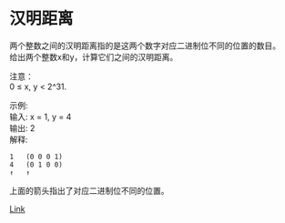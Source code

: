<h1>汉明距离</h1>

两个整数之间的汉明距离指的是这两个数字对应二进制位不同的位置的数目。</br>
给出两个整数x和y，计算它们之间的汉明距离。</br>

注意：</br>
0 ≤ x, y < 2^31.</br>

示例:</br>
输入: x = 1, y = 4</br>
输出: 2</br>
解释:</br>

    1   (0 0 0 1)
    4   (0 1 0 0)
    ↑   ↑

上面的箭头指出了对应二进制位不同的位置。</br>

[Link](https://leetcode-cn.com/problems/hamming-distance/)